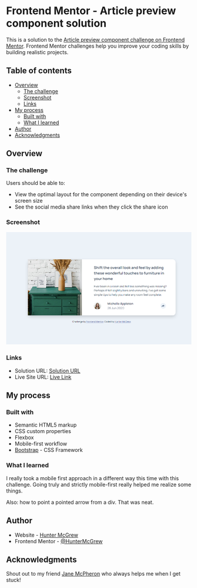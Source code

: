 # Frontend Mentor - Article preview component solution

This is a solution to the [Article preview component challenge on Frontend Mentor](https://www.frontendmentor.io/challenges/article-preview-component-dYBN_pYFT). Frontend Mentor challenges help you improve your coding skills by building realistic projects. 

## Table of contents

- [Overview](#overview)
  - [The challenge](#the-challenge)
  - [Screenshot](#screenshot)
  - [Links](#links)
- [My process](#my-process)
  - [Built with](#built-with)
  - [What I learned](#what-i-learned)
- [Author](#author)
- [Acknowledgments](#acknowledgments)

## Overview

### The challenge

Users should be able to:

- View the optimal layout for the component depending on their device's screen size
- See the social media share links when they click the share icon

### Screenshot

![image](https://github.com/HunterMcGrew/article-preview-component/blob/main/assets/images/screenshot.PNG?raw=true)

### Links

- Solution URL: [Solution URL](https://www.frontendmentor.io/solutions/my-article-preview-component-vFF1dPKYfP)
- Live Site URL: [Live Link](https://huntermcgrew.github.io/article-preview-component/)

## My process

### Built with

- Semantic HTML5 markup
- CSS custom properties
- Flexbox
- Mobile-first workflow
- [Bootstrap](https://getbootstrap.com/) - CSS Framework

### What I learned

I really took a mobile first approach in a different way this time with this challenge. Going truly and strictly mobile-first really helped me realize some things.

Also: how to point a pointed arrow from a div. That was neat. 

## Author

- Website - [Hunter McGrew](https://github.com/HunterMcGrew)
- Frontend Mentor - [@HunterMcGrew](https://www.frontendmentor.io/profile/HunterMcGrew)

## Acknowledgments

Shout out to my friend [Jane McPheron](https://github.com/jvmcpheron) who always helps me when I get stuck!